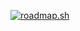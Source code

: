 [![roadmap.sh](https://api.roadmap.sh/v1-badge/tall/6476cf0ac4ec366ad5b41b77?variant=dark&roadmaps=aspnet-core)](https://roadmap.sh)
<!--
**jabescript/jabescript** is a ✨ _special_ ✨ repository because its `README.md` (this file) appears on your GitHub profile.

Here are some ideas to get you started:

- 🔭 I’m currently working on ...
- 🌱 I’m currently learning ...
- 👯 I’m looking to collaborate on ...
- 🤔 I’m looking for help with ...
- 💬 Ask me about ...
- 📫 How to reach me: ...
- 😄 Pronouns: ...
- ⚡ Fun fact: ...
-->
